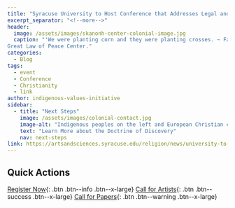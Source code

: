 ```yaml
---
title: "Syracuse University to Host Conference that Addresses Legal and Theological Theory of the Doctrine of Christian Discovery"
excerpt_separator: "<!--more-->"
header:
  image: /assets/images/skanonh-center-colonial-image.jpg
  caption: "'We were planting corn and they were planting crosses. ~ Faithkeeper Oren Lyons.' Image from the Skä•noñh
Great Law of Peace Center."
categories:
  - Blog
tags:
  - event
  - Conference
  - Christianity
  - link
author: indigenous-values-initiative
sidebar:
  - title: "Next Steps"
    image: /assets/images/colonial-contact.jpg
    image-alt: "Indigenous peoples on the left and European Christian colonizers on the right planting a cross. In the middle is Mother Earth."
    text: "Learn More about the Doctrine of Discovery"
    nav: next-steps  
link: https://artsandsciences.syracuse.edu/religion/news/university-to-host-conference-that-addresses-legal-and-theological-theory-of-the-doctrine-of-christian-discovery/
---
```

## Quick Actions
[Register Now](https://cusecommunity.syr.edu/s/1632/17/interior.aspx?sid=1632&gid=2&pgid=9401&content_id=13275){: .btn .btn--info .btn--x-large}
[Call for Artists](https://syracuseuniversity.qualtrics.com/jfe/form/SV_5u4auzuwe7xvRjw){: .btn .btn--success .btn--x-large}
[Call for Papers](https://docs.google.com/forms/d/e/1FAIpQLSd-A7Eef3hU7RmrsOWm61GuMrLzocXwcTM-UU2jPVfqlnanuA/viewform){: .btn .btn--warning .btn--x-large}
